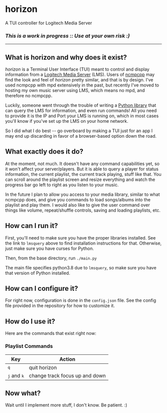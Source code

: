 # horizon

A TUI controller for Logitech Media Server

### *This is a work in progress :: Use at your own risk :)*

------------------------------------------------------------------------------

## What is horizon and why does it exist?

_horizon_ is a Terminal User Interface (TUI) meant to control and display
information from a [Logitech Media
Server](https://en.wikipedia.org/wiki/Logitech_Media_Server) (LMS). Users of
[ncmpcpp](https://github.com/ncmpcpp/ncmpcpp) may find the look and feel of
_horizon_ pretty similar, and that is by design. I've used ncmpcpp with mpd
extensively in the past, but recently I've moved to hosting my own music server
using LMS, which means no mpd, and therefore no ncmpcpp.

Luckily, someone went through the trouble of writing a [Python
library](https://github.com/roberteinhaus/lmsquery) that can query the LMS for
information, and even run commands! All you need to provide it is the IP and
Port your LMS is running on, which in most cases you'll know if you've set up
the LMS on your home network.

So I did what I do best -- go overboard by making a TUI just for an app I may
end up discarding in favor of a browser-based option down the road.

## What exactly does it do?

At the moment, not much. It doesn't have any command capabilities yet, so it
won't affect your server/players. But it is able to query a player for status
information, the current playlist, the current track playing, stuff like that.
You can scroll around the playlist screen and resize everything and watch the
progress bar go left to right as you listen to your music.

In the future I plan to allow you access to your media library, similar to what
ncmpcpp does, and give you commands to load songs/albums into the playlist and
play them. I would also like to give the user command over things like volume,
repeat/shuffle controls, saving and loading playlists, etc.

## How can I run it?

First, you'll need to make sure you have the proper libraries installed. See the
link to `lmsquery` above to find installation instructions for that. Otherwise,
just make sure you have curses for Python.

Then, from the base directory, run `./main.py`

The main file specifies python3.8 due to `lmsquery`, so make sure you have that
version of Python installed.

## How can I configure it?

For right now, configuration is done in the `config.json` file. See the config
file provided in the repository for how to customize it.

## How do I use it?

Here are the commands that exist right now:

### Playlist Commands

Key | Action
----|-------
<kbd>q</kbd> | quit horizon
<kbd>j</kbd> and <kbd>k</kbd> | change track focus up and down

## Now what?

Wait until I implement more stuff, I don't know. Be patient. :)
